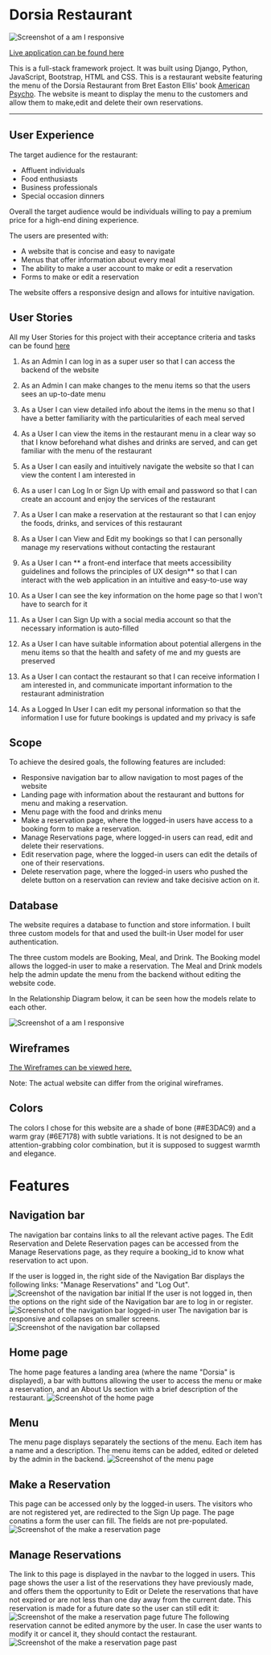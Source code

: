 # Dorsia Restaurant
![Screenshot of a am I responsive](https://myoctocat.com/assets/images/base-octocat.svg)

[Live application can be found here](https://pages.github.com/)

This is a full-stack framework project. It was built using Django, Python, JavaScript, Bootstrap, HTML and CSS. This is a restaurant website featuring the menu of the Dorsia Restaurant from Bret Easton Ellis' book [American Psycho](https://en.wikipedia.org/wiki/American_Psycho). The website is meant to display the menu to the customers and allow them to make,edit and delete their own reservations.

<hr>

## User Experience

The target audience for the restaurant:
- Affluent individuals
- Food enthusiasts
- Business professionals
- Special occasion dinners

Overall the target audience would be individuals willing to pay a premium price for a high-end dining experience.

The users are presented with:
- A website that is concise and easy to navigate
- Menus that offer information about every meal
- The ability to make a user account to make or edit a reservation
- Forms to make or edit a reservation

The website offers a responsive design and allows for intuitive navigation.

## User Stories
All my User Stories for this project with their acceptance criteria and tasks can be found [here](https://github.com/users/SamSswi/projects/5)

1. As an Admin I can log in as a super user so that I can access the backend of the website

2. As an Admin I can make changes to the menu items so that the users sees an up-to-date menu

3. As a User I can view detailed info about the items in the menu so that I have a better familiarity with the particularities of each meal served

4. As a User I can view the items in the restaurant menu in a clear way so that I know beforehand what dishes and drinks are served, and can get familiar with the menu of the restaurant

5. As a User I can easily and intuitively navigate the website so that I can view the content I am interested in

6. As a user I can Log In or Sign Up with email and password so that I can create an account and enjoy the services of the restaurant

7. As a User I can make a reservation at the restaurant so that I can enjoy the foods, drinks, and services of this restaurant

8. As a User I can View and Edit my bookings so that I can personally manage my reservations without contacting the restaurant

9. As a User I can ** a front-end interface that meets accessibility guidelines and follows the principles of UX design** so that I can interact with the web application in an intuitive and easy-to-use way

10. As a User I can see the key information on the home page so that I won't have to search for it

11. As a User I can Sign Up with a social media account so that the necessary information is auto-filled

12. As a User I can have suitable information about potential allergens in the menu items so that the health and safety of me and my guests are preserved

13. As a User I can contact the restaurant so that I can receive information I am interested in, and communicate important information to the restaurant administration

14. As a Logged In User I can edit my personal information so that the information I use for future bookings is updated and my privacy is safe

## Scope
To achieve the desired goals, the following features are included:
- Responsive navigation bar to allow navigation to most pages of the website
- Landing page with information about the restaurant and buttons for menu and making a reservation.
- Menu page with the food and drinks menu
- Make a reservation page, where the logged-in users have access to a booking form to make a reservation.
- Manage Reservations page, where logged-in users can read, edit and delete their reservations.
- Edit reservation page, where the logged-in users can edit the details of one of their reservations.
- Delete reservation page, where the logged-in users who pushed the delete button on a reservation can review and take decisive action on it.

## Database
The website requires a database to function and store information. I built three custom models for that and used the built-in User model for user authentication.

The three custom models are Booking, Meal, and Drink. The Booking model allows the logged-in user to make a reservation. The Meal and Drink models help the admin update the menu from the backend without editing the website code.

In the Relationship Diagram below, it can be seen how the models relate to each other.

![Screenshot of a am I responsive](https://myoctocat.com/assets/images/base-octocat.svg)

## Wireframes
[The Wireframes can be viewed here.](https://en.wikipedia.org/wiki/American_Psycho)

Note: The actual website can differ from the original wireframes.

## Colors
The colors I chose for this website are a shade of bone (##E3DAC9) and a warm gray (#6E7178) with subtle variations. It is not designed to be an attention-grabbing color combination, but it is supposed to suggest warmth and elegance. 

# Features

## Navigation bar
The navigation bar contains links to all the relevant active pages. The Edit Reservation and Delete Reservation pages can be accessed from the Manage Reservations page, as they require a booking_id to know what reservation to act upon.

If the user is logged in, the right side of the Navigation Bar displays the following links: "Manage Reservations" and "Log Out".
![Screenshot of the navigation bar initial](https://myoctocat.com/assets/images/base-octocat.svg)
If the user is not logged in, then the options on the right side of the Navigation bar are to log in or register.
![Screenshot of the navigation bar logged-in user](https://myoctocat.com/assets/images/base-octocat.svg)
The navigation bar is responsive and collapses on smaller screens.
![Screenshot of the navigation bar collapsed](https://myoctocat.com/assets/images/base-octocat.svg)


## Home page
The home page features a landing area (where the name "Dorsia" is displayed), a bar with buttons allowing the user to access the menu or make a reservation, and an About Us section with a brief description of the restaurant.
![Screenshot of the home page](https://myoctocat.com/assets/images/base-octocat.svg)

## Menu
The menu page displays separately the sections of the menu. Each item has a name and a description. The menu items can be added, edited or deleted by the admin in the backend.
![Screenshot of the menu page](https://myoctocat.com/assets/images/base-octocat.svg)

## Make a Reservation
This page can be accessed only by the logged-in users. The visitors who are not registered yet, are redirected to the Sign Up page.
The page conatins a form the user can fill. The fields are not pre-populated.
![Screenshot of the make a reservation page](https://myoctocat.com/assets/images/base-octocat.svg)

## Manage Reservations
The link to this page is displayed in the navbar to the logged in users. This page shows the user a list of the reservations they have previously made, and offers them the opportunity to Edit or Delete the reservations that have not expired or are not less than one day away from the current date.
This reservation is made for a future date so the user can still edit it:
![Screenshot of the make a reservation page future](https://myoctocat.com/assets/images/base-octocat.svg)
The following reservation cannot be edited anymore by the user. In case the user wants to modify it or cancel it, they should contact the restaurant.
![Screenshot of the make a reservation page past](https://myoctocat.com/assets/images/base-octocat.svg)



